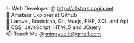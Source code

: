 ✨ Web Developer @ http://allstars.cogia.net <br>
👀 Amateur Explorer at Github <br>
🌱 Laravel, Bootstrap, Git, Vuejs, PHP, SQL and Api <br>
💬 CSS, JavaScript, HTML5 and JQuery <br>
📫 Reach Me @ mingyue.it@gmail.com <br>

<!---
yuehofficial/yuehofficial is a ✨ special ✨ repository because its `README.md` (this file) appears on your GitHub profile.
You can click the Preview link to take a look at your changes.
--->
